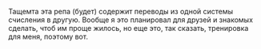 Тащемта эта репа (будет) содержит переводы из одной системы счисления в другую. Вообще я это планировал для друзей и знакомых сделать, чтоб
им проще жилось, но еще это, так сказать, тренировка для меня, поэтому вот.
